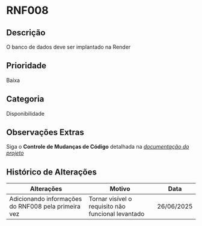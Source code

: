 # RNF008

## Descrição

O banco de dados deve ser implantado na Render

## Prioridade

Baixa

## Categoria

Disponibilidade

## Observações Extras

Siga o **Controle de Mudanças de Código** detalhada na [_documentação do projeto_](/README.md)

## Histórico de Alterações

| **Alterações** | **Motivo** | **Data** |
|----------|---------------|-------------|
| Adicionando informações do RNF008 pela primeira vez | Tornar visível o requisito não funcional levantado | 26/06/2025 |